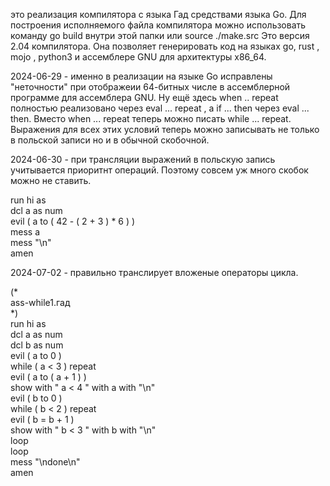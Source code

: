 это реализация компилятора с языка Гад средствами языка Go. Для построения исполняемого файла компилятора можно использовать команду go build внутри этой папки или source ./make.src 
Это версия 2.04 компилятора. Она позволяет генерировать код на языках go, rust , mojo , python3 и ассемблере GNU для архитектуры x86_64.
  
2024-06-29 - именно в реализации на языке Go исправлены "неточности" 
при отображеии 64-битных числе в ассемблерной программе для ассемблера GNU. 
Ну ещё здесь when .. repeat полностью реализовано через eval ... repeat , 
а if ... then через eval ... then. Вместо when ... repeat теперь можно писать 
while ... repeat.  Выражения  для всех этих условий теперь можно 
записывать не только в польской записи но и в обычной скобочной. 
  
2024-06-30 - при трансляции выражений в польскую запись учитывается приоритнт операций. 
Поэтому совсем уж много скобок можно не ставить. 
  
run hi as  
  dcl a as num  
  evil ( a to ( 42 - ( 2 + 3 ) * 6  )  )  
  mess a  
  mess "\n"  
amen  
  
2024-07-02 - правильно транслирует вложеные операторы цикла.  
  
(*  
  ass-while1.гад  
*)  
run hi as  
  dcl a as num  
  dcl b as num  
  evil ( a to 0 )  
  while ( a < 3 ) repeat  
    evil ( a to ( a + 1 ) )  
    show with "  a < 4 " with a with "\n"  
    evil ( b to 0 )  
    while ( b < 2 ) repeat  
      evil ( b = b + 1 )  
      show with "    b < 3 " with b with "\n"  
    loop  
  loop   
  mess "\ndone\n"  
amen  
  


